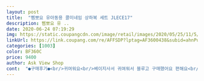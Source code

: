 ```yaml
---
layout: post 
title:  "삠뽀요 유아동용 콜미네임 상하복 세트 JLECE17" 
description: 삠뽀요 유 ..
date: 2020-06-24 07:19:29 
img: https://static.coupangcdn.com/image/retail/images/2020/05/25/11/5/ff350da0-4569-46aa-8923-a2fb2bfc86d5.jpg 
linkUrl: https://link.coupang.com/re/AFFSDP?lptag=AF3600438&subid=ahnPublicAsk&pageKey=1619629634&itemId=2764109183&vendorItemId=70753985797&traceid=V0-113-5116d902cf42a1e8 
categories: [1003] 
color: BF360C 
price: 9400 
author: Ask View Shop 
cont:  "●구매후기●<br/>귀여워요<br/>베이지사서 귀여워서 블루고 구매했어요 편해요<br/>입혀보고 다른색도 구매했어요<br/>" 
---
```

